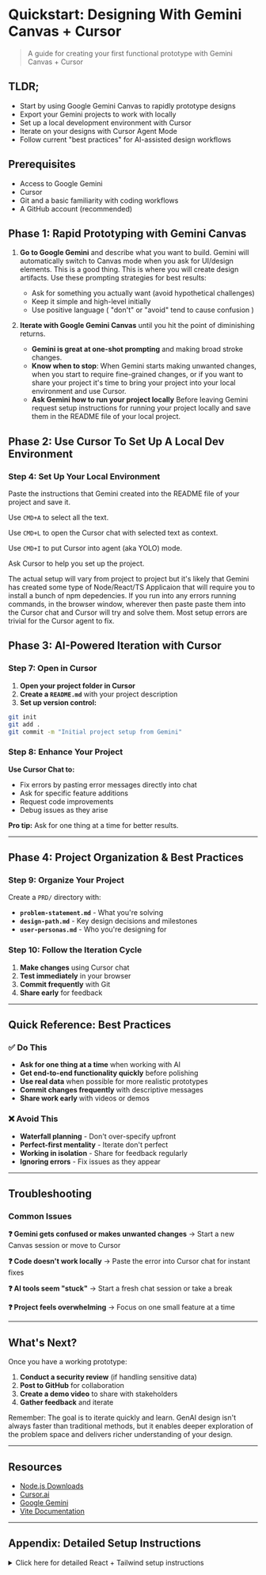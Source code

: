# Quickstart: Designing With Gemini Canvas + Cursor

> A guide for creating your first functional prototype with Gemini Canvas + Cursor

## TLDR;

- Start by using Google Gemini Canvas to rapidly prototype designs
- Export your Gemini projects to work with locally
- Set up a local development environment with Cursor
- Iterate on your designs with Cursor Agent Mode
- Follow current "best practices" for AI-assisted design workflows

## Prerequisites

- Access to Google Gemini
- Cursor
- Git and a basic familiarity with coding workflows
- A GitHub account (recommended)



## Phase 1: Rapid Prototyping with Gemini Canvas

1. **Go to Google Gemini** and describe what you want to build. Gemini will automatically switch to Canvas mode when you ask for UI/design elements. This is a good thing. This is where you will create design artifacts. Use these prompting strategies for best results:
   - Ask for something you actually want (avoid hypothetical challenges)
   - Keep it simple and high-level initially
   - Use positive language ( "don't" or "avoid" tend to cause confusion )


2. **Iterate with Google Gemini Canvas** until you hit the point of diminishing returns.
   - **Gemini is great at one-shot prompting** and making broad stroke changes. 
   - **Know when to stop**: When Gemini starts making unwanted changes, when you start to require fine-grained changes, or if you want to share your project it's time to bring your project into your local environment and use Cursor.
   - **Ask Gemini how to run your project locally** Before leaving Gemini request setup instructions for running your project locally and save them in the README file of your local project. 



## Phase 2: Use Cursor To Set Up A Local Dev Environment

### Step 4: Set Up Your Local Environment

Paste the instructions that Gemini created into the README file of your project and save it. 

Use `CMD+A` to select all the text.

Use `CMD+L` to open the Cursor chat with selected text as context.

Use `CMD+I` to put Cursor into agent (aka YOLO) mode. 

Ask Cursor to help you set up the project.

The actual setup will vary from project to project but it's likely that Gemini has created some type of Node/React/TS Applicaion that will require you to install a bunch of npm depedencies. If you run into any errors running commands, in the browser window, wherever then paste paste them into the Cursor chat and Cursor will try and solve them. Most setup errors are trivial for the Cursor agent to fix.


## Phase 3: AI-Powered Iteration with Cursor

### Step 7: Open in Cursor

1. **Open your project folder in Cursor**
2. **Create a `README.md`** with your project description
3. **Set up version control:**
```bash
git init
git add .
git commit -m "Initial project setup from Gemini"
```

### Step 8: Enhance Your Project

**Use Cursor Chat to:**
- Fix errors by pasting error messages directly into chat
- Ask for specific feature additions
- Request code improvements
- Debug issues as they arise

**Pro tip:** Ask for one thing at a time for better results.

---

## Phase 4: Project Organization & Best Practices

### Step 9: Organize Your Project

Create a `PRD/` directory with:
- **`problem-statement.md`** - What you're solving
- **`design-path.md`** - Key design decisions and milestones
- **`user-personas.md`** - Who you're designing for

### Step 10: Follow the Iteration Cycle

1. **Make changes** using Cursor chat
2. **Test immediately** in your browser
3. **Commit frequently** with Git
4. **Share early** for feedback

---

## Quick Reference: Best Practices

### ✅ Do This
- **Ask for one thing at a time** when working with AI
- **Get end-to-end functionality quickly** before polishing
- **Use real data** when possible for more realistic prototypes
- **Commit changes frequently** with descriptive messages
- **Share work early** with videos or demos

### ❌ Avoid This
- **Waterfall planning** - Don't over-specify upfront
- **Perfect-first mentality** - Iterate don't perfect
- **Working in isolation** - Share for feedback regularly
- **Ignoring errors** - Fix issues as they appear

---

## Troubleshooting

### Common Issues

**❓ Gemini gets confused or makes unwanted changes**
→ Start a new Canvas session or move to Cursor

**❓ Code doesn't work locally**
→ Paste the error into Cursor chat for instant fixes

**❓ AI tools seem "stuck"**
→ Start a fresh chat session or take a break

**❓ Project feels overwhelming**
→ Focus on one small feature at a time

---

## What's Next?

Once you have a working prototype:

1. **Conduct a security review** (if handling sensitive data)
2. **Post to GitHub** for collaboration
3. **Create a demo video** to share with stakeholders
4. **Gather feedback** and iterate

Remember: The goal is to iterate quickly and learn. GenAI design isn't always faster than traditional methods, but it enables deeper exploration of the problem space and delivers richer understanding of your design.

---

## Resources

- [Node.js Downloads](https://nodejs.org)
- [Cursor.ai](https://cursor.ai)
- [Google Gemini](https://gemini.google.com)
- [Vite Documentation](https://vitejs.dev)

---

## Appendix: Detailed Setup Instructions

<details>
<summary>Click here for detailed React + Tailwind setup instructions</summary>

### Detailed React Project Setup

If you need more detailed setup instructions, here's the complete process:

#### 1. Create React Project with Vite
```bash
npm create vite@latest my-notebook-reviewer -- --template react
cd my-notebook-reviewer
npm install
```

#### 2. Install and Configure Tailwind CSS v4
```bash
# Remove old Tailwind packages if they exist
npm uninstall tailwindcss postcss autoprefixer

# Install Tailwind v4
npm install -D tailwindcss@next
npm install -D @tailwindcss/typography
```

#### 3. Configure Tailwind

Create `postcss.config.js`:
```javascript
export default {
  plugins: {
    tailwindcss: {},
    autoprefixer: {},
  },
}
```

Create `tailwind.config.mjs`:
```javascript
/** @type {import('tailwindcss').Config} */
export default {
  content: [
    "./index.html",
    "./src/**/*.{js,ts,jsx,tsx}",
  ],
  theme: {
    extend: {},
  },
  plugins: [
    require('@tailwindcss/typography'),
  ],
}
```

#### 4. Add Tailwind to CSS

Update `src/index.css`:
```css
@tailwind base;
@tailwind components;
@tailwind utilities;
```

#### 5. Install Additional Dependencies

```bash
# If using Markdown
npm install marked

# Start development server
npm run dev
```

</details>


